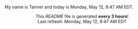My name is Tanner and today is Monday, May 12, 8:47 AM EDT.

<p align="center">This <i>README</i> file is generated <b>every 3 hours</b>!</br>Last refresh: Monday, May 12, 8:47 AM EDT<br /></p>

